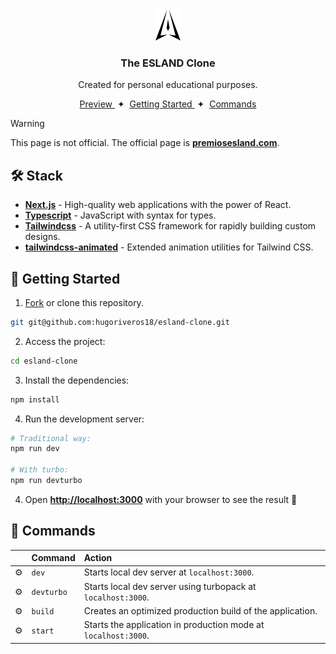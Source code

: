 <div align="center">
    <img src="public/img/favicons/favicon-dark.svg" height="50px" width="auto" /> 
    <h3>
        The ESLAND Clone
    </h3>
    <p>Created for personal educational purposes.</p>
</div>
<div align="center">
    <a href="https://esland-clone.vercel.app" target="_blank">
        Preview
    </a>
    <span>&nbsp;✦&nbsp;</span>
    <a href="#-getting-started">
        Getting Started
    </a>
    <span>&nbsp;✦&nbsp;</span>
    <a href="#-commands">
        Commands
    </a>
</div>

> [!WARNING]
> This page is not official. The official page is [**premiosesland.com**](https://premiosesland.com/).

## 🛠️ Stack

- [**Next.js**](https://nextjs.org/) - High-quality web applications with the power of React.
- [**Typescript**](https://www.typescriptlang.org/) - JavaScript with syntax for types.
- [**Tailwindcss**](https://tailwindcss.com/) - A utility-first CSS framework for rapidly building custom designs.
- [**tailwindcss-animated**](https://github.com/new-data-services/tailwindcss-animated) - Extended animation utilities for Tailwind CSS.

## 🚀 Getting Started

1. [Fork](https://github.com/hugoriveros18/esland-clone/fork) or clone this repository.

```bash
git git@github.com:hugoriveros18/esland-clone.git
```

2. Access the project:

```bash
cd esland-clone
```

3. Install the dependencies:

```bash
npm install
```

4. Run the development server:

```bash
# Traditional way:
npm run dev

# With turbo:
npm run devturbo
```

4. Open [**http://localhost:3000**](http://localhost:3000/) with your browser to see the result 🚀

## 🧞 Commands

|     | Command          | Action                                        |
| :-- | :--------------- | :-------------------------------------------- |
| ⚙️  | `dev` | Starts local dev server at `localhost:3000`.  |
| ⚙️  | `devturbo` | Starts local dev server using turbopack at `localhost:3000`.  |
| ⚙️  | `build`          | Creates an optimized production build of the application.      |
| ⚙️  | `start` | Starts the application in production mode at `localhost:3000`.  |